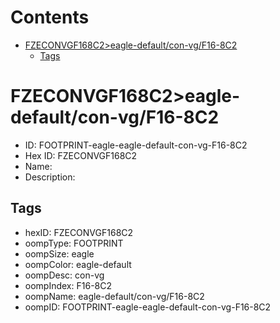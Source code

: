 



Contents
========

* [FZECONVGF168C2>eagle-default/con-vg/F16-8C2](#fzeconvgf168c2eagle-defaultcon-vgf16-8c2)
	* [Tags](#tags)

# FZECONVGF168C2>eagle-default/con-vg/F16-8C2

- ID: FOOTPRINT-eagle-eagle-default-con-vg-F16-8C2
- Hex ID: FZECONVGF168C2
- Name: 
- Description: 

## Tags

- hexID: FZECONVGF168C2
- oompType: FOOTPRINT
- oompSize: eagle
- oompColor: eagle-default
- oompDesc: con-vg
- oompIndex: F16-8C2
- oompName: eagle-default/con-vg/F16-8C2
- oompID: FOOTPRINT-eagle-eagle-default-con-vg-F16-8C2
